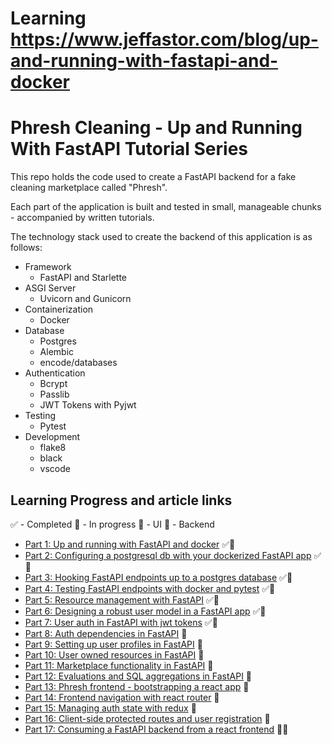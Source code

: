 # Learning https://www.jeffastor.com/blog/up-and-running-with-fastapi-and-docker
# Phresh Cleaning - Up and Running With FastAPI Tutorial Series

This repo holds the code used to create a FastAPI backend for a fake cleaning marketplace called "Phresh".

Each part of the application is built and tested in small, manageable chunks - accompanied by written tutorials.

The technology stack used to create the backend of this application is as follows:

- Framework
    - FastAPI and Starlette
- ASGI Server
    - Uvicorn and Gunicorn
- Containerization
    - Docker
- Database
    - Postgres
    - Alembic
    - encode/databases
- Authentication
    - Bcrypt
    - Passlib
    - JWT Tokens with Pyjwt
- Testing
    - Pytest
- Development
    - flake8
    - black
    - vscode


## Learning Progress and article links

✅ - Completed
🛄 - In progress
📱 - UI
🚂 - Backend

- [Part 1: Up and running with FastAPI and docker](https://www.jeffastor.com/blog/up-and-running-with-fastapi-and-docker) ✅🚂
- [Part 2: Configuring a postgresql db with your dockerized FastAPI app](https://www.jeffastor.com/blog/pairing-a-postgresql-db-with-your-dockerized-fastapi-app) ✅🚂
- [Part 3: Hooking FastAPI endpoints up to a postgres database](https://www.jeffastor.com/blog/hooking-fastapi-endpoints-up-to-a-postgres-database) ✅🚂
- [Part 4: Testing FastAPI endpoints with docker and pytest](https://www.jeffastor.com/blog/testing-fastapi-endpoints-with-docker-and-pytest) ✅🚂
- [Part 5: Resource management with FastAPI](https://www.jeffastor.com/blog/resource-management-with-fastapi) ✅🚂
- [Part 6: Designing a robust user model in a FastAPI app](https://www.jeffastor.com/blog/designing-a-robust-user-model-in-a-fastapi-app) ✅🚂
- [Part 7: User auth in FastAPI with jwt tokens](https://www.jeffastor.com/blog/authenticating-users-in-fastapi-with-jwt-tokens) ✅🚂
- [Part 8: Auth dependencies in FastAPI](https://www.jeffastor.com/blog/authentication-dependencies-in-fastapi) 🚂
- [Part 9: Setting up user profiles in FastAPI](https://www.jeffastor.com/blog/setting-up-user-profiles-in-fastapi) 🚂
- [Part 10: User owned resources in FastAPI](https://www.jeffastor.com/blog/user-owned-resources-in-fastapi) 🚂
- [Part 11: Marketplace functionality in FastAPI](https://www.jeffastor.com/blog/marketplace-functionality-in-fastapi) 🚂
- [Part 12: Evaluations and SQL aggregations in FastAPI](https://www.jeffastor.com/blog/evaluations-and-sql-aggreations-in-fastapi) 🚂
- [Part 13: Phresh frontend - bootstrapping a react app](https://www.jeffastor.com/blog/phresh-frontend-bootstrapping-a-react-app) 📱
- [Part 14: Frontend navigation with react router](https://www.jeffastor.com/blog/frontend-navigation-with-react-router) 📱
- [Part 15: Managing auth state with redux](https://www.jeffastor.com/blog/managing-auth-state-with-redux) 📱
- [Part 16: Client-side protected routes and user registration](https://www.jeffastor.com/blog/client-side-protected-routes-and-user-registration) 📱
- [Part 17: Consuming a FastAPI backend from a react frontend](https://www.jeffastor.com/blog/consuming-a-fastapi-backend-from-a-react-frontend) 🚂📱
